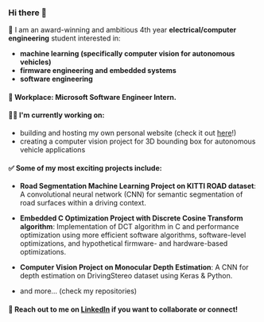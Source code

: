 ### Hi there 👋

👋 I am an award-winning and ambitious 4th year **electrical/computer engineering** student interested in:
- **machine learning (specifically computer vision for autonomous vehicles)**
- **firmware engineering and embedded systems**
- **software engineering**

#### 💼 Workplace: **Microsoft** Software Engineer Intern.

#### 👨‍💻 I'm currently working on:
- building and hosting my own personal website (check it out [here](www.robertkl.com)!)
- creating a computer vision project for 3D bounding box for autonomous vehicle applications

#### ✅ Some of my most exciting projects include:
- **Road Segmentation Machine Learning Project on KITTI ROAD dataset**:
A convolutional neural network (CNN) for semantic segmentation of road surfaces within a driving context.

- **Embedded C Optimization Project with Discrete Cosine Transform algorithm**:
Implementation of DCT algorithm in C and performance optimization using more efficient software algorithms, software-level optimizations, and hypothetical firmware- and hardware-based optimizations.

- **Computer Vision Project on Monocular Depth Estimation**:
A CNN for depth estimation on DrivingStereo dataset using Keras & Python.

- and more... (check my repositories)

#### 📝 Reach out to me on [LinkedIn](https://www.linkedin.com/in/robert-k-lee/) if you want to collaborate or connect!

<!--
**robertklee/robertklee** is a ✨ _special_ ✨ repository because its `README.md` (this file) appears on your GitHub profile.

Here are some ideas to get you started:

- 🔭 I’m currently working on ...
- 🌱 I’m currently learning ...
- 👯 I’m looking to collaborate on ...
- 🤔 I’m looking for help with ...
- 💬 Ask me about ...
- 📫 How to reach me: ...
- 😄 Pronouns: ...
- ⚡ Fun fact: ...
-->
